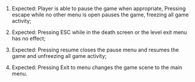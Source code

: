 1. Expected: Player is able to pause the game when appropriate,
Pressing escape while no other menu is open pauses the game, freezing all game activity;

2. Expected: Pressing ESC while in the death screen or the level exit menu has no effect;

3. Expected: Pressing resume closes the pause menu and resumes the game and unfreezing all game activity;

4. Expected: Pressing Exit to menu changes the game scene to the main menu.


